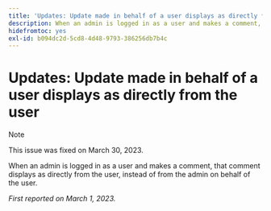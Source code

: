 ```yaml
---
title: 'Updates: Update made in behalf of a user displays as directly from the user'
description: When an admin is logged in as a user and makes a comment, that comment displays as directly from the user, instead of from the admin on behalf of the user.
hidefromtoc: yes
exl-id: b094dc2d-5cd8-4d48-9793-386256db7b4c
---
```

# Updates: Update made in behalf of a user displays as directly from the user

>[!NOTE]
>
>This issue was fixed on March 30, 2023.

When an admin is logged in as a user and makes a comment, that comment displays as directly from the user, instead of from the admin on behalf of the user.

_First reported on March 1, 2023._
